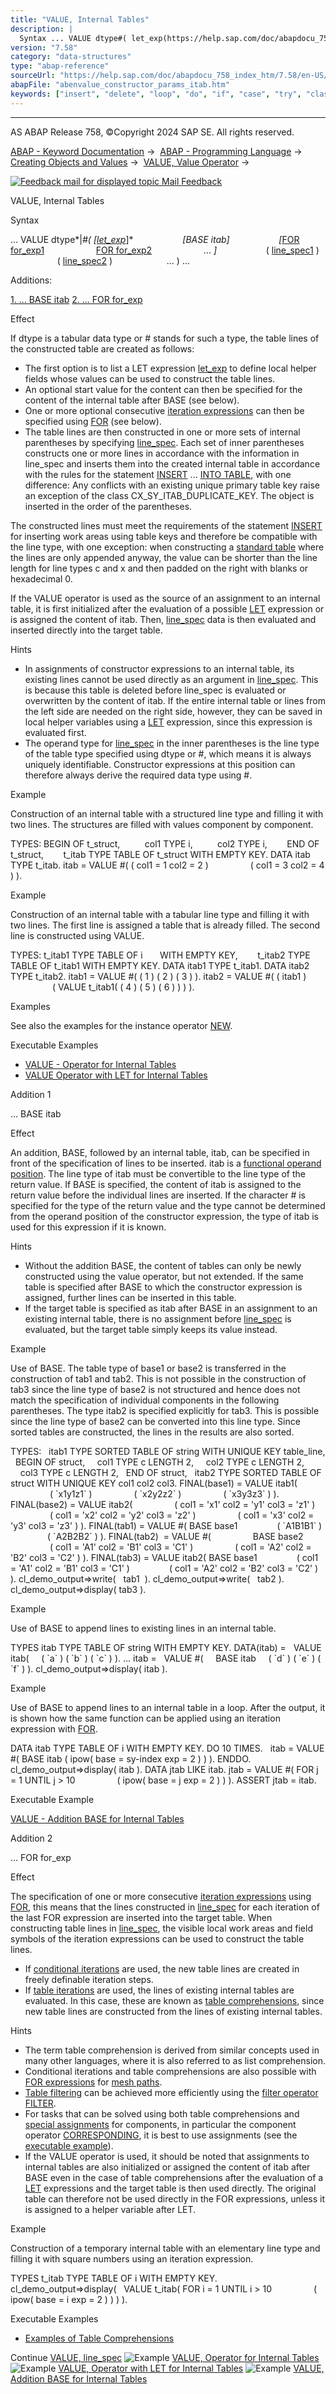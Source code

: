 ```yaml
---
title: "VALUE, Internal Tables"
description: |
  Syntax ... VALUE dtype#( let_exp(https://help.sap.com/doc/abapdocu_758_index_htm/7.58/en-US/abaplet.htm) BASE itab FOR for_exp1(https://help.sap.com/doc/abapdocu_758_index_htm/7.58/en-US/abenfor.htm) FOR for_exp2(https://help.sap.com/doc/abapdocu_758_index_htm/7.58/en
version: "7.58"
category: "data-structures"
type: "abap-reference"
sourceUrl: "https://help.sap.com/doc/abapdocu_758_index_htm/7.58/en-US/abenvalue_constructor_params_itab.htm"
abapFile: "abenvalue_constructor_params_itab.htm"
keywords: ["insert", "delete", "loop", "do", "if", "case", "try", "class", "data", "types", "internal-table", "field-symbol", "abenvalue", "constructor", "params", "itab"]
---
```


* * *

AS ABAP Release 758, ©Copyright 2024 SAP SE. All rights reserved.

[ABAP - Keyword Documentation](https://help.sap.com/doc/abapdocu_758_index_htm/7.58/en-US/abenabap.htm) →  [ABAP - Programming Language](https://help.sap.com/doc/abapdocu_758_index_htm/7.58/en-US/abenabap_reference.htm) →  [Creating Objects and Values](https://help.sap.com/doc/abapdocu_758_index_htm/7.58/en-US/abencreate_objects.htm) →  [VALUE, Value Operator](https://help.sap.com/doc/abapdocu_758_index_htm/7.58/en-US/abenconstructor_expression_value.htm) → 

 [![](Mail.gif?object=Mail.gif "Feedback mail for displayed topic") Mail Feedback](mailto:f1_help@sap.com?subject=Feedback%20on%20ABAP%20Documentation&body=Document:%20VALUE%2C%20Internal%20Tables%2C%20ABENVALUE_CONSTRUCTOR_PARAMS_ITAB%2C%20758%0D%0A%0D%0AError:%0D%0A%0D%0A%0D%0A%0D%0ASuggestion%20for%20improvement:)

VALUE, Internal Tables

Syntax

... VALUE dtype*|*#( *\[*[let\_exp](https://help.sap.com/doc/abapdocu_758_index_htm/7.58/en-US/abaplet.htm)*\]*
                   *\[*BASE itab*\]*
                   *\[*[FOR for\_exp1](https://help.sap.com/doc/abapdocu_758_index_htm/7.58/en-US/abenfor.htm)
                    [FOR for\_exp2](https://help.sap.com/doc/abapdocu_758_index_htm/7.58/en-US/abenfor.htm)
                    ... *\]*
                   ( [line\_spec1](https://help.sap.com/doc/abapdocu_758_index_htm/7.58/en-US/abenvalue_constructor_params_lspc.htm) )
                   ( [line\_spec2](https://help.sap.com/doc/abapdocu_758_index_htm/7.58/en-US/abenvalue_constructor_params_lspc.htm) )
                     ... ) ...

Additions:

[1\. ... BASE itab](#!ABAP_ADDITION_1@1@)
[2\. ... FOR for\_exp](#!ABAP_ADDITION_2@2@)

Effect

If dtype is a tabular data type or # stands for such a type, the table lines of the constructed table are created as follows:

-   The first option is to list a LET expression [let\_exp](https://help.sap.com/doc/abapdocu_758_index_htm/7.58/en-US/abaplet.htm) to define local helper fields whose values can be used to construct the table lines.
-   An optional start value for the content can then be specified for the content of the internal table after BASE (see below).
-   One or more optional consecutive [iteration expressions](https://help.sap.com/doc/abapdocu_758_index_htm/7.58/en-US/abeniteration_expression_glosry.htm "Glossary Entry") can then be specified using [FOR](https://help.sap.com/doc/abapdocu_758_index_htm/7.58/en-US/abenfor.htm) (see below).
-   The table lines are then constructed in one or more sets of internal parentheses by specifying [line\_spec](https://help.sap.com/doc/abapdocu_758_index_htm/7.58/en-US/abenvalue_constructor_params_lspc.htm). Each set of inner parentheses constructs one or more lines in accordance with the information in line\_spec and inserts them into the created internal table in accordance with the rules for the statement [INSERT](https://help.sap.com/doc/abapdocu_758_index_htm/7.58/en-US/abapinsert_itab.htm) ... [INTO TABLE](https://help.sap.com/doc/abapdocu_758_index_htm/7.58/en-US/abapinsert_itab_position.htm), with one difference: Any conflicts with an existing unique primary table key raise an exception of the class CX\_SY\_ITAB\_DUPLICATE\_KEY. The object is inserted in the order of the parentheses.

The constructed lines must meet the requirements of the statement [INSERT](https://help.sap.com/doc/abapdocu_758_index_htm/7.58/en-US/abapinsert_itab.htm) for inserting work areas using table keys and therefore be compatible with the line type, with one exception: when constructing a [standard table](https://help.sap.com/doc/abapdocu_758_index_htm/7.58/en-US/abenstandard_table_glosry.htm "Glossary Entry") where the lines are only appended anyway, the value can be shorter than the line length for line types c and x and then padded on the right with blanks or hexadecimal 0.

If the VALUE operator is used as the source of an assignment to an internal table, it is first initialized after the evaluation of a possible [LET](https://help.sap.com/doc/abapdocu_758_index_htm/7.58/en-US/abaplet.htm) expression or is assigned the content of itab. Then, [line\_spec](https://help.sap.com/doc/abapdocu_758_index_htm/7.58/en-US/abenvalue_constructor_params_lspc.htm) data is then evaluated and inserted directly into the target table.

Hints

-   In assignments of constructor expressions to an internal table, its existing lines cannot be used directly as an argument in [line\_spec](https://help.sap.com/doc/abapdocu_758_index_htm/7.58/en-US/abenvalue_constructor_params_lspc.htm). This is because this table is deleted before line\_spec is evaluated or overwritten by the content of itab. If the entire internal table or lines from the left side are needed on the right side, however, they can be saved in local helper variables using a [LET](https://help.sap.com/doc/abapdocu_758_index_htm/7.58/en-US/abaplet.htm) expression, since this expression is evaluated first.
-   The operand type for [line\_spec](https://help.sap.com/doc/abapdocu_758_index_htm/7.58/en-US/abenvalue_constructor_params_lspc.htm) in the inner parentheses is the line type of the table type specified using dtype or #, which means it is always uniquely identifiable. Constructor expressions at this position can therefore always derive the required data type using #.

Example

Construction of an internal table with a structured line type and filling it with two lines. The structures are filled with values component by component.

TYPES: BEGIN OF t\_struct,
         col1 TYPE i,
         col2 TYPE i,
       END OF t\_struct,
       t\_itab TYPE TABLE OF t\_struct WITH EMPTY KEY.
DATA itab TYPE t\_itab.
itab = VALUE #( ( col1 = 1 col2 = 2 )
                ( col1 = 3 col2 = 4 ) ).

Example

Construction of an internal table with a tabular line type and filling it with two lines. The first line is assigned a table that is already filled. The second line is constructed using VALUE.

TYPES: t\_itab1 TYPE TABLE OF i       WITH EMPTY KEY,
       t\_itab2 TYPE TABLE OF t\_itab1 WITH EMPTY KEY.
DATA itab1 TYPE t\_itab1.
DATA itab2 TYPE t\_itab2.
itab1 = VALUE #( ( 1 ) ( 2 ) ( 3 ) ).
itab2 = VALUE #( ( itab1 )
                 ( VALUE t\_itab1( ( 4 ) ( 5 ) ( 6 ) ) ) ).

Examples

See also the examples for the instance operator [NEW](https://help.sap.com/doc/abapdocu_758_index_htm/7.58/en-US/abennew_constructor_params_itab.htm).

Executable Examples

-   [VALUE - Operator for Internal Tables](https://help.sap.com/doc/abapdocu_758_index_htm/7.58/en-US/abenvalue_itab_abexa.htm)
-   [VALUE Operator with LET for Internal Tables](https://help.sap.com/doc/abapdocu_758_index_htm/7.58/en-US/abenvalue_itab_let_abexa.htm)

Addition 1   

... BASE itab

Effect

An addition, BASE, followed by an internal table, itab, can be specified in front of the specification of lines to be inserted. itab is a [functional operand position](https://help.sap.com/doc/abapdocu_758_index_htm/7.58/en-US/abenfunctional_position_glosry.htm "Glossary Entry"). The line type of itab must be convertible to the line type of the return value. If BASE is specified, the content of itab is assigned to the return value before the individual lines are inserted. If the character # is specified for the type of the return value and the type cannot be determined from the operand position of the constructor expression, the type of itab is used for this expression if it is known.

Hints

-   Without the addition BASE, the content of tables can only be newly constructed using the value operator, but not extended. If the same table is specified after BASE to which the constructor expression is assigned, further lines can be inserted in this table.
-   If the target table is specified as itab after BASE in an assignment to an existing internal table, there is no assignment before [line\_spec](https://help.sap.com/doc/abapdocu_758_index_htm/7.58/en-US/abenvalue_constructor_params_lspc.htm) is evaluated, but the target table simply keeps its value instead.

Example

Use of BASE. The table type of base1 or base2 is transferred in the construction of tab1 and tab2. This is not possible in the construction of tab3 since the line type of base2 is not structured and hence does not match the specification of individual components in the following parentheses. The type itab2 is specified explicitly for tab3. This is possible since the line type of base2 can be converted into this line type. Since sorted tables are constructed, the lines in the results are also sorted.

TYPES:
  itab1 TYPE SORTED TABLE OF string WITH UNIQUE KEY table\_line,
  BEGIN OF struct,
    col1 TYPE c LENGTH 2,
    col2 TYPE c LENGTH 2,
    col3 TYPE c LENGTH 2,
  END OF struct,
  itab2 TYPE SORTED TABLE OF struct WITH UNIQUE KEY col1 col2 col3.
FINAL(base1) = VALUE itab1(
                ( \`x1y1z1\` )
                ( \`x2y2z2\` )
                ( \`x3y3z3\` ) ).
FINAL(base2) = VALUE itab2(
                ( col1 = 'x1' col2 = 'y1' col3 = 'z1' )
                ( col1 = 'x2' col2 = 'y2' col3 = 'z2' )
                ( col1 = 'x3' col2 = 'y3' col3 = 'z3' ) ).
FINAL(tab1) = VALUE #( BASE base1
               ( \`A1B1B1\` )
               ( \`A2B2B2\` ) ).
FINAL(tab2)  = VALUE #(
                BASE base2
                ( col1 = 'A1' col2 = 'B1' col3 = 'C1' )
                ( col1 = 'A2' col2 = 'B2' col3 = 'C2' ) ).
FINAL(tab3) = VALUE itab2( BASE base1
               ( col1 = 'A1' col2 = 'B1' col3 = 'C1' )
               ( col1 = 'A2' col2 = 'B2' col3 = 'C2' ) ).
cl\_demo\_output=>write(   tab1  ).
cl\_demo\_output=>write(   tab2 ).
cl\_demo\_output=>display( tab3 ).

Example

Use of BASE to append lines to existing lines in an internal table.

TYPES itab TYPE TABLE OF string WITH EMPTY KEY.
DATA(itab) =
  VALUE itab(
    ( \`a\` ) ( \`b\` ) ( \`c\` ) ).
...
itab =
  VALUE #(
    BASE itab
    ( \`d\` ) ( \`e\` ) ( \`f\` ) ).
cl\_demo\_output=>display( itab ).

Example

Use of BASE to append lines to an internal table in a loop. After the output, it is shown how the same function can be applied using an iteration expression with [FOR](https://help.sap.com/doc/abapdocu_758_index_htm/7.58/en-US/abenfor_conditional.htm).

DATA itab TYPE TABLE OF i WITH EMPTY KEY.
DO 10 TIMES.
  itab = VALUE #( BASE itab ( ipow( base = sy-index exp = 2 ) ) ).
ENDDO.
cl\_demo\_output=>display( itab ).
DATA jtab LIKE itab.
jtab = VALUE #( FOR j = 1 UNTIL j > 10
                ( ipow( base = j exp = 2 ) ) ).
ASSERT jtab = itab.

Executable Example

[VALUE - Addition BASE for Internal Tables](https://help.sap.com/doc/abapdocu_758_index_htm/7.58/en-US/abenvalue_itab_base_abexa.htm)

Addition 2   

... FOR for\_exp

Effect

The specification of one or more consecutive [iteration expressions](https://help.sap.com/doc/abapdocu_758_index_htm/7.58/en-US/abeniteration_expression_glosry.htm "Glossary Entry") using [FOR](https://help.sap.com/doc/abapdocu_758_index_htm/7.58/en-US/abenfor.htm), this means that the lines constructed in [line\_spec](https://help.sap.com/doc/abapdocu_758_index_htm/7.58/en-US/abenvalue_constructor_params_lspc.htm) for each iteration of the last FOR expression are inserted into the target table. When constructing table lines in [line\_spec](https://help.sap.com/doc/abapdocu_758_index_htm/7.58/en-US/abenvalue_constructor_params_lspc.htm), the visible local work areas and field symbols of the iteration expressions can be used to construct the table lines.

-   If [conditional iterations](https://help.sap.com/doc/abapdocu_758_index_htm/7.58/en-US/abenfor_conditional.htm) are used, the new table lines are created in freely definable iteration steps.
-   If [table iterations](https://help.sap.com/doc/abapdocu_758_index_htm/7.58/en-US/abenfor_itab.htm) are used, the lines of existing internal tables are evaluated. In this case, these are known as [table comprehensions](https://help.sap.com/doc/abapdocu_758_index_htm/7.58/en-US/abentable_comprehension_glosry.htm "Glossary Entry"), since new table lines are constructed from the lines of existing internal tables.

Hints

-   The term table comprehension is derived from similar concepts used in many other languages, where it is also referred to as list comprehension.
-   Conditional iterations and table comprehensions are also possible with [FOR expressions](https://help.sap.com/doc/abapdocu_758_index_htm/7.58/en-US/abenmesh_for.htm) for [mesh paths](https://help.sap.com/doc/abapdocu_758_index_htm/7.58/en-US/abenmesh_path_glosry.htm "Glossary Entry").
-   [Table filtering](https://help.sap.com/doc/abapdocu_758_index_htm/7.58/en-US/abentable_filtering_glosry.htm "Glossary Entry") can be achieved more efficiently using the [filter operator](https://help.sap.com/doc/abapdocu_758_index_htm/7.58/en-US/abenfilter_operator_glosry.htm "Glossary Entry") [FILTER](https://help.sap.com/doc/abapdocu_758_index_htm/7.58/en-US/abenconstructor_expression_filter.htm).
-   For tasks that can be solved using both table comprehensions and [special assignments](https://help.sap.com/doc/abapdocu_758_index_htm/7.58/en-US/abencorresponding.htm) for components, in particular the component operator [CORRESPONDING](https://help.sap.com/doc/abapdocu_758_index_htm/7.58/en-US/abenconstructor_expr_corresponding.htm), it is best to use assignments (see the [executable example](https://help.sap.com/doc/abapdocu_758_index_htm/7.58/en-US/abencorresponding_vs_for_abexa.htm)).
-   If the VALUE operator is used, it should be noted that assignments to internal tables are also initialized or assigned the content of itab after BASE even in the case of table comprehensions after the evaluation of a [LET](https://help.sap.com/doc/abapdocu_758_index_htm/7.58/en-US/abaplet.htm) expressions and the target table is then used directly. The original table can therefore not be used directly in the FOR expressions, unless it is assigned to a helper variable after LET.

Example

Construction of a temporary internal table with an elementary line type and filling it with square numbers using an iteration expression.

TYPES t\_itab TYPE TABLE OF i WITH EMPTY KEY.
cl\_demo\_output=>display(
  VALUE t\_itab( FOR i = 1 UNTIL i > 10
                ( ipow( base = i exp = 2 ) ) ) ).

Executable Examples

-   [Examples of Table Comprehensions](https://help.sap.com/doc/abapdocu_758_index_htm/7.58/en-US/abentable_comprehensions_abexas.htm)

Continue
[VALUE, line\_spec](https://help.sap.com/doc/abapdocu_758_index_htm/7.58/en-US/abenvalue_constructor_params_lspc.htm)
![Example](exa.gif "Example") [VALUE, Operator for Internal Tables](https://help.sap.com/doc/abapdocu_758_index_htm/7.58/en-US/abenvalue_itab_abexa.htm)
![Example](exa.gif "Example") [VALUE, Operator with LET for Internal Tables](https://help.sap.com/doc/abapdocu_758_index_htm/7.58/en-US/abenvalue_itab_let_abexa.htm)
![Example](exa.gif "Example") [VALUE, Addition BASE for Internal Tables](https://help.sap.com/doc/abapdocu_758_index_htm/7.58/en-US/abenvalue_itab_base_abexa.htm)